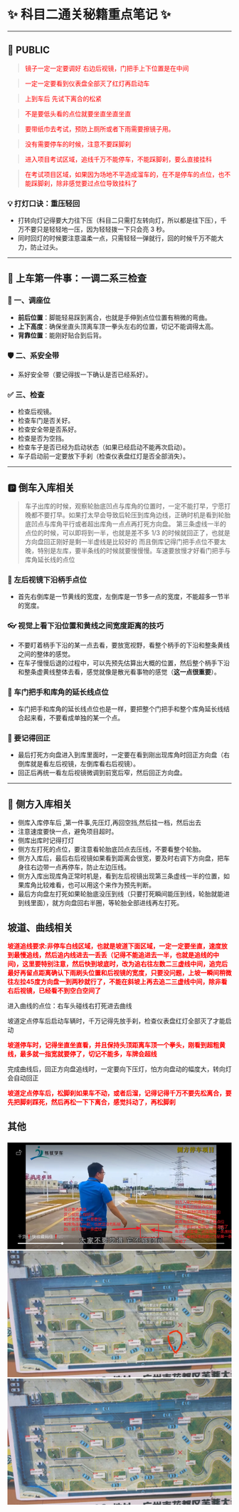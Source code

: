 # ✨ 科目二通关秘籍重点笔记 ✨

---

## 📢 PUBLIC

> <font color="red">镜子一定一定要调好  右边后视镜，门把手上下位置是在中间</font>

> <font color="red">一定一定要看到仪表盘全部灭了红灯再启动车</font>

> <font color="red">上到车后 先试下离合的松紧</font>

> <font color="red">不是要低头看的点位就要坐直坐直坐直</font>

> <font color="red">要带纸巾去考试，预防上厕所或者下雨需要擦镜子用。</font>

> <font color="red">没有需要停车的时候，注意不要踩脚刹</font>

> <font color="red">进入项目考试区域，追线千万不能停车，不能踩脚刹，要么直接挂科</font>

> <font color="red">在考试项目区域，如果因为场地不平造成溜车的，在不是停车的点位，也不能踩脚刹，除非感觉要过点位导致挂科了</font>



### 💡 打灯口诀：重压轻回

- 打转向灯记得要大力往下压（科目二只需打左转向灯，所以都是往下压），千万不要只是轻轻地一压，因为轻轻拨一下只会亮 3 秒。
- 同时回灯的时候要注意温柔一点，只需轻轻一弹就行，回的时候千万不能大力，防止过头。

---

## 🚗 上车第一件事：一调二系三检查

### 💺 一、调座位

- **前后位置**：脚能轻易踩到离合，也就是手伸到点位位置有稍微的弯曲。
- **上下高度**：确保坐直头顶离车顶一拳头左右的位置，切记不能调得太高。
- **背靠位置**：能刚好贴合到后背。

### 🛡️ 二、系安全带

- 系好安全带（要记得拔一下确认是否已经系好）。

### ✅ 三、检查

- 检查后视镜。
- 检查车门是否关好。
- 检查安全带是否系好。
- 检查是否为空挡。
- 检查车子是否已经为启动状态（如果已经启动不能再次启动）。
- 车子启动前一定要放下手刹（检查仪表盘红灯是否全部消失）。

---

## 🅿️ 倒车入库相关

> 车子出库的时候，观察轮胎底凹点与库角的位置时，一定不能打早，宁愿打晚都不要打早。如果打太早会导致后轮压到库角边线，正确时机是看到轮胎底凹点与库角平行或者超出库角一点点再打死方向盘。
> 第三条虚线一半的点位的时候，可以即将到一半，也就是差不多 1/3 的时候就回正了，也就是方向盘回正刚好是剩一半虚线是比较好的
> 而且倒库记得门把手点位不要太晚，特别是左库，要半条线的时候就要慢慢慢。车速要放慢才好看门把手与库角延长线的点位

### 👀 左后视镜下沿柄手点位

- 首先右倒库是一节黄线的宽度，左倒库是一节多一点的宽度，不能超多一节半的宽度。

### 👓 视觉上看下沿位置和黄线之间宽度距离的技巧

- 不要盯着柄手下沿的某一点去看，要放宽视野，看整个柄手的下沿和整条黄线之间的整体的感觉。
- 在车子慢慢后退的过程中，可以先预先估算出大概的位置，然后整个柄手下沿和整条虚黄线整体去看，感觉就像是散光看事物的感觉（**这一点很重要**）。

### 📐 车门把手和库角的延长线点位

- 车门把手和库角的延长线点位也是一样，要把整个门把手和整个库角延长线结合起来看，不要看成单独的某一个点。

### 🔄 要记得回正

- 最后打死方向盘进入到库里面时，一定要在看到刚出现库角时回正方向盘（右倒库就是看左后视镜，左倒库看右后视镜）。
- 回正后再统一看左后视镜微调到前宽后窄，然后回正方向盘。

---

## 🚗 侧方入库相关

- 侧库入库停车后 ,第一件事,先压灯,再回空挡,然后挂一档，然后出去
- 注意速度要快一点，避免项目超时。
- 侧库出库时记得打灯
- 侧方左打死的点位，要注意看轮胎底凹点去压线，不要看整个轮胎。
- 侧方入库后，最后右后视镜如果看到距离会很宽，要及时右调下方向盘，把车身往右边带一点再停车，防止左边压线。
- 侧方入库出现库角正常时机是，看到左后视镜出现第三条虚线一半的位置，如果库角比较难看，也可以用这个来作为预先判断。
- 最后方向盘左打死如果轮胎底没压到线（只要打死瞬间能压到线，轮胎就能进到线里面），就方向盘回右半圈，等轮胎全部进线再左打死。



## 坡道、曲线相关

<font color="red">**坡道追线要求:非停车白线区域，也就是坡道下面区域，一定一定要坐直，速度放到最慢追线，然后追内线进去一丢丢（记得不能追进去一半，也就是追线的中间)，这里要特别注意，然后快到坡底时，改为追右往左数二三虚线中间，追完后最好再留点距离确认下雨刷头位置和后视镜的宽度，只要没问题，上坡一瞬间稍微往左拉45度方向盘一到两秒就行了，不能在斜坡上再去追二三虚线中间，除非看右后视镜，已经看不到空白空间了**</font>

进入曲线的点位：右车头碰线右打死进去曲线

坡道定点停车后启动车辆时，千万记得先放手刹，检查仪表盘红灯全部灭了才能启动

<font color="red">**坡道停车时，记得坐直坐直看，并且保持头顶距离车顶一个拳头，刚看到超粗黄线，最多就一指宽就要停了，切记不能多，车牌会超线**</font>

完成曲线后，回正方向盘追线时，一定要向下压灯，怕方向盘动的幅度大，转向灯会自动回正

<font color="red">**坡道定点停车后，松脚刹如果车不动，或者后溜，记得记得千万不要先松离合，要先把脚刹踩死，然后再松一下下离合，感觉抖动了，再松脚刹**</font>

## 其他

![3.jpg](./images/3.png)
![1.jpg](./images/1.jpg)
![2.jpg](./images/2.jpg)

